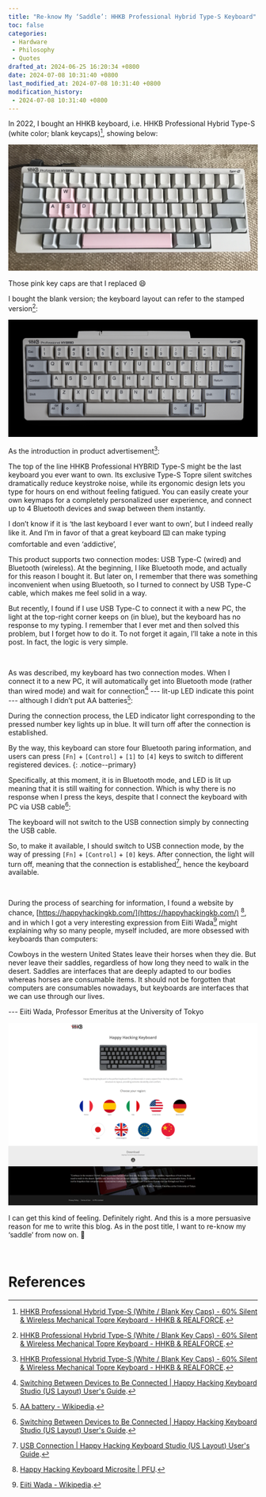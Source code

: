 ```yaml
---
title: "Re-know My ‘Saddle’: HHKB Professional Hybrid Type-S Keyboard"
toc: false
categories:
 - Hardware
 - Philosophy
 - Quotes
drafted_at: 2024-06-25 16:20:34 +0800
date: 2024-07-08 10:31:40 +0800
last_modified_at: 2024-07-08 10:31:40 +0800
modification_history: 
 - 2024-07-08 10:31:40 +0800
---
```


In 2022, I bought an HHKB keyboard, i.e. HHKB Professional Hybrid Type-S (white color; blank keycaps)[^1], showing below:

<img src="https://raw.githubusercontent.com/HelloWorld-1017/blog-images/main/imgs/202406262321209.jpg" alt="25d85cb2579d4e033a35e7f7427af3e" style="zoom:67%;"/>

<div class="notice--primary" markdown="1">

Those pink key caps are that I replaced 😄 

I bought the blank version; the keyboard layout can refer to the stamped version[^1]:

![3f24c8f964878341b2090add8369653](https://raw.githubusercontent.com/HelloWorld-1017/blog-images/main/imgs/202406252013988.png)

</div>

As the introduction in product advertisement[^1]:

<div class="quote--left" markdown="1">

The top of the line HHKB Professional HYBRID Type-S might be the last keyboard you ever want to own. Its exclusive Type-S Topre silent switches dramatically reduce keystroke noise, while its ergonomic design lets you type for hours on end without feeling fatigued. You can easily create your own keymaps for a completely personalized user experience, and connect up to 4 Bluetooth devices and swap between them instantly.

</div>

I don’t know if it is ‘the last keyboard I ever want to own’, but I indeed really like it. And I’m in favor of that a great keyboard ⌨️ can make typing comfortable and even ‘addictive’, 

This product supports two connection modes: USB Type-C (wired) and Bluetooth (wireless). At the beginning, I like Bluetooth mode, and actually for this reason I bought it. But later on, I remember that there was something inconvenient when using Bluetooth, so I turned to connect by USB Type-C cable, which makes me feel solid in a way. 

But recently, I found if I use USB Type-C to connect it with a new PC, the light at the top-right corner keeps on (in blue), but the keyboard has no response to my typing. I remember that I ever met and then solved this problem, but I forget how to do it. To not forget it again, I’ll take a note in this post. In fact, the logic is very simple.

<br>

As was described, my keyboard has two connection modes. When I connect it to a new PC, it will automatically get into Bluetooth mode (rather than wired mode) and wait for connection[^2] --- lit-up LED indicate this point --- although I didn’t put AA batteries[^3]:

<div class="quote--left" markdown="1">

During the connection process, the LED indicator light corresponding to the pressed number key lights up in blue. It will turn off after the connection is established.

</div>

By the way, this keyboard can store four Bluetooth paring information, and users can press `[Fn]` + `[Control]` + `[1]` to `[4]` keys to switch to different registered devices.
{: .notice--primary}

Specifically, at this moment, it is in Bluetooth mode, and LED is lit up meaning that it is still waiting for connection. Which is why there is no response when I press the keys, despite that I connect the keyboard with PC via USB cable[^2]:

<div class="quote--left" markdown="1">

The keyboard will not switch to the USB connection simply by connecting the USB cable.

</div>

So, to make it available, I should switch to USB connection mode, by the way of pressing `[Fn]` + `[Control]` + `[0]` keys. After connection, the light will turn off, meaning that the connection is established[^4], hence the keyboard available.

<br>

During the process of searching for information, I found a website by chance, [https://happyhackingkb.com/](https://happyhackingkb.com/) [^5], and in which I got a very interesting expression from Eiiti Wada[^6] might explaining why so many people, myself included, are more obsessed with keyboards than computers:

<div class="notice" markdown="1">

<div class="quote--left" markdown="1">

Cowboys in the western United States leave their horses when they die. But never leave their saddles, regardless of how long they need to walk in the desert. Saddles are interfaces that are deeply adapted to our bodies whereas horses are consumable items. It should not be forgotten that computers are consumables nowadays, but keyboards are interfaces that we can use through our lives.

--- Eiiti Wada, Professor Emeritus at the University of Tokyo

</div>

![screencapture-happyhackingkb-2024-06-25-19_59_55](https://raw.githubusercontent.com/HelloWorld-1017/blog-images/main/imgs/202406252001714.png)

</div>

I can get this kind of feeling. Definitely right. And this is a more persuasive reason for me to write this blog. As in the post title, I want to re-know my ‘saddle’ from now on. 🤠

<br>

# References

[^1]: [HHKB Professional Hybrid Type-S (White / Blank Key Caps) - 60% Silent & Wireless Mechanical Topre Keyboard - HHKB & REALFORCE](https://hhkeyboard.us/hhkb/pro-hybrid-type-s/sku/cg01000-297101).
[^2]: [Switching Between Devices to Be Connected \| Happy Hacking Keyboard Studio (US Layout) User's Guide](https://happyhackingkb.com/manual/studio/ug-us/en/ug/topic/connect_device_switch.html).
[^3]: [AA battery - Wikipedia](https://en.wikipedia.org/wiki/AA_battery).
[^4]: [USB Connection \| Happy Hacking Keyboard Studio (US Layout) User's Guide](https://happyhackingkb.com/manual/studio/ug-us/en/ug/topic/connect_usbcable.html).
[^5]: [Happy Hacking Keyboard Microsite \| PFU](https://happyhackingkb.com/).
[^6]: [Eiiti Wada - Wikipedia](https://en.wikipedia.org/wiki/Eiiti_Wada).

